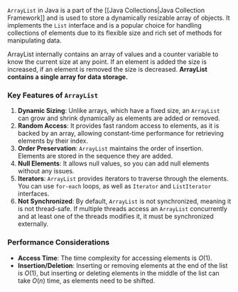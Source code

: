 `ArrayList` in Java is a part of the [[Java Collections|Java Collection Framework]] and is used to store a dynamically resizable array of objects. 
It implements the `List` interface and is a popular choice for handling collections of elements due to its flexible size and rich set of methods for manipulating data.

ArrayList internally contains an array of values and a counter
variable to know the current size at any point. If an element is added the size is 
increased, if an element is removed the size is decreased. 
**ArrayList contains a single array for data storage.** 
### Key Features of `ArrayList`
1. **Dynamic Sizing**: Unlike arrays, which have a fixed size, an `ArrayList` can grow and shrink dynamically as elements are added or removed.
2. **Random Access**: It provides fast random access to elements, as it is backed by an array, allowing constant-time performance for retrieving elements by their index.
3. **Order Preservation**: `ArrayList` maintains the order of insertion. Elements are stored in the sequence they are added.
4. **Null Elements**: It allows null values, so you can add null elements without any issues.
5. **Iterators**: `ArrayList` provides iterators to traverse through the elements. You can use `for-each` loops, as well as `Iterator` and `ListIterator` interfaces.
6. **Not Synchronized**: By default, `ArrayList` is not synchronized, meaning it is not thread-safe. If multiple threads access an `ArrayList` concurrently and at least one of the threads modifies it, it must be synchronized externally.
### Performance Considerations
- **Access Time**: The time complexity for accessing elements is $O(1)$.
- **Insertion/Deletion**: Inserting or removing elements at the end of the list is $O(1)$, but inserting or deleting elements in the middle of the list can take $O(n)$ time, as elements need to be shifted.